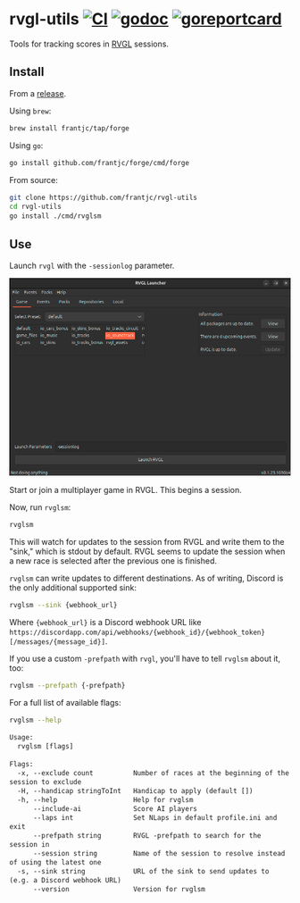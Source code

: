 # rvgl-utils [![CI](https://github.com/frantjc/rvgl-utils/actions/workflows/ci.yml/badge.svg?branch=main&event=push)](https://github.com/frantjc/rvgl-utils/actions) [![godoc](https://pkg.go.dev/badge/github.com/frantjc/rvgl-utils.svg)](https://pkg.go.dev/github.com/frantjc/rvgl-utils) [![goreportcard](https://goreportcard.com/badge/github.com/frantjc/rvgl-utils)](https://goreportcard.com/report/github.com/frantjc/rvgl-utils)

Tools for tracking scores in [RVGL](https://rvgl.org/) sessions.

## Install

From a [release](https://github.com/frantjc/rvgl-utils/releases).

Using `brew`:

```sh
brew install frantjc/tap/forge
```

Using `go`:

```sh
go install github.com/frantjc/forge/cmd/forge
```

From source:

```sh
git clone https://github.com/frantjc/rvgl-utils
cd rvgl-utils
go install ./cmd/rvglsm
```

## Use

Launch `rvgl` with the `-sessionlog` parameter.

![Example](docs/rvgl-launcher-sessionlog-parameter.png)

Start or join a multiplayer game in RVGL. This begins a session.

Now, run `rvglsm`:

```sh
rvglsm
```

This will watch for updates to the session from RVGL and write them to the "sink," which is stdout by default. RVGL seems to update the session when a new race is selected after the previous one is finished.

`rvglsm` can write updates to different destinations. As of writing, Discord is the only additional supported sink:

```sh
rvglsm --sink {webhook_url}
```

Where `{webhook_url}` is a Discord webhook URL like `https://discordapp.com/api/webhooks/{webhook_id}/{webhook_token}[/messages/{message_id}]`.

If you use a custom `-prefpath` with `rvgl`, you'll have to tell `rvglsm` about it, too:

```sh
rvglsm --prefpath {-prefpath}
```

For a full list of available flags:

```sh
rvglsm --help
```

```
Usage:
  rvglsm [flags]

Flags:
  -x, --exclude count          Number of races at the beginning of the session to exclude
  -H, --handicap stringToInt   Handicap to apply (default [])
  -h, --help                   Help for rvglsm
      --include-ai             Score AI players
      --laps int               Set NLaps in default profile.ini and exit
      --prefpath string        RVGL -prefpath to search for the session in
      --session string         Name of the session to resolve instead of using the latest one
  -s, --sink string            URL of the sink to send updates to (e.g. a Discord webhook URL)
      --version                Version for rvglsm
```
